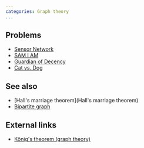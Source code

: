 ```yaml
---
categories: Graph theory
...
```


## Problems
* [Sensor Network](https://open.kattis.com/problems/sensor)
* [SAM I AM](https://uva.onlinejudge.org/external/114/11419.pdf)
* [Guardian of Decency](https://uva.onlinejudge.org/external/120/12083.pdf)
* [Cat vs. Dog](https://open.kattis.com/problems/catvsdog)

## See also
* [Hall's marriage theorem](Hall's marriage theorem)
* [Bipartite graph]()

## External links
* [Kőnig's theorem (graph theory)](https://en.wikipedia.org/wiki/K%C5%91nig%27s_theorem_(graph_theory))

